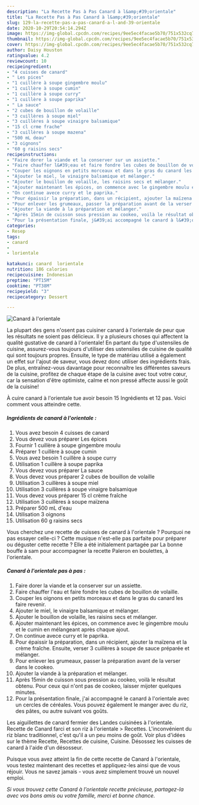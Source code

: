 ```yaml
---
description: "La Recette Pas à Pas Canard à l&amp;#39;orientale"
title: "La Recette Pas à Pas Canard à l&amp;#39;orientale"
slug: 129-la-recette-pas-a-pas-canard-a-l-and-39-orientale
date: 2020-10-29T20:54:14.294Z
image: https://img-global.cpcdn.com/recipes/9ee5ec4facae5b70/751x532cq70/canard-a-lorientale-photo-principale-de-la-recette.jpg
thumbnail: https://img-global.cpcdn.com/recipes/9ee5ec4facae5b70/751x532cq70/canard-a-lorientale-photo-principale-de-la-recette.jpg
cover: https://img-global.cpcdn.com/recipes/9ee5ec4facae5b70/751x532cq70/canard-a-lorientale-photo-principale-de-la-recette.jpg
author: Daisy Houston
ratingvalue: 4.2
reviewcount: 10
recipeingredient:
- "4 cuisses de canard"
- " Les pices"
- "1 cuillère à soupe gingembre moulu"
- "1 cuillère à soupe cumin"
- "1 cuillère à soupe curry"
- "1 cuillère à soupe paprika"
- " La sauce"
- "2 cubes de bouillon de volaille"
- "3 cuillères à soupe miel"
- "3 cuillères à soupe vinaigre balsamique"
- "15 cl crme frache"
- "3 cuillères à soupe mazena"
- "500 mL deau"
- "3 oignons"
- "60 g raisins secs"
recipeinstructions:
- "Faire dorer la viande et la conserver sur un assiette."
- "Faire chauffer l&#39;eau et faire fondre les cubes de bouillon de volaille."
- "Couper les oignons en petits morceaux et dans le gras du canard les faire revenir."
- "Ajouter le miel, le vinaigre balsamique et mélanger."
- "Ajouter le bouillon de volaille, les raisins secs et mélanger."
- "Ajouter maintenant les épices, on commence avec le gingembre moulu et le cumin en mélangeant après chaque ajout."
- "On continue avece curry et le paprika."
- "Pour épaissir la préparation, dans un récipient, ajouter la maïzena et la crème fraîche. Ensuite, verser 3 cuillères à soupe de sauce préparée et mélanger."
- "Pour enlever les grumeaux, passer la préparation avant de la verser dans le cookeo."
- "Ajouter la viande à la préparation et mélanger."
- "Après 15min de cuisson sous pression au cookeo, voilà le résultat obtenu. Pour ceux qui n&#39;ont pas de cookeo, laisser mijoter quelques minutes."
- "Pour la présentation finale, j&#39;ai accompagné le canard à l&#39;orientale avec un cercles de céréales. Vous pouvez également le manger avec du riz, des pâtes, ou autre suivant vos goûts."
categories:
- Resep
tags:
- canard
- 
- lorientale

katakunci: canard  lorientale 
nutrition: 186 calories
recipecuisine: Indonesian
preptime: "PT15M"
cooktime: "PT38M"
recipeyield: "3"
recipecategory: Dessert

---
```



![Canard à l&#39;orientale](https://img-global.cpcdn.com/recipes/9ee5ec4facae5b70/751x532cq70/canard-a-lorientale-photo-principale-de-la-recette.jpg)

La plupart des gens n'osent pas cuisiner canard à l&#39;orientale de peur que les résultats ne soient pas délicieux. Il y a plusieurs choses qui affectent la qualité gustative de canard à l&#39;orientale! En partant du type d'ustensiles de cuisine, assurez-vous toujours d'utiliser des ustensiles de cuisine de qualité qui sont toujours propres. Ensuite, le type de matériau utilisé a également un effet sur l'ajout de saveur, vous devez donc utiliser des ingrédients frais. De plus, entraînez-vous davantage pour reconnaître les différentes saveurs de la cuisine, profitez de chaque étape de la cuisine avec tout votre cœur, car la sensation d'être optimiste, calme et non pressé affecte aussi le goût de la cuisine!

<!--inarticleads1-->

À cuire canard à l&#39;orientale tue avoir besoin 15 Ingrédients et 12 pas. Voici comment vous atteindre cette.

##### Ingrédients de canard à l&#39;orientale :

1. Vous avez besoin 4 cuisses de canard
1. Vous devez vous préparer  Les épices
1. Fournir 1 cuillère à soupe gingembre moulu
1. Préparer 1 cuillère à soupe cumin
1. Vous avez besoin 1 cuillère à soupe curry
1. Utilisation 1 cuillère à soupe paprika
1. Vous devez vous préparer  La sauce
1. Vous devez vous préparer 2 cubes de bouillon de volaille
1. Utilisation 3 cuillères à soupe miel
1. Utilisation 3 cuillères à soupe vinaigre balsamique
1. Vous devez vous préparer 15 cl crème fraîche
1. Utilisation 3 cuillères à soupe maïzena
1. Préparer 500 mL d&#39;eau
1. Utilisation 3 oignons
1. Utilisation 60 g raisins secs


Vous cherchez une recette de cuisses de canard à l&#39;orientale ? Pourquoi ne pas essayer celle-ci ? Cette musique n&#39;est-elle pas parfaite pour préparer ou déguster cette recette ? Elle a été initialement partagée par La bonne bouffe à sam pour accompagner la recette Paleron en boulettes, à l&#39;orientale. 

<!--inarticleads2-->

##### Canard à l&#39;orientale pas à pas :

1. Faire dorer la viande et la conserver sur un assiette.
1. Faire chauffer l&#39;eau et faire fondre les cubes de bouillon de volaille.
1. Couper les oignons en petits morceaux et dans le gras du canard les faire revenir.
1. Ajouter le miel, le vinaigre balsamique et mélanger.
1. Ajouter le bouillon de volaille, les raisins secs et mélanger.
1. Ajouter maintenant les épices, on commence avec le gingembre moulu et le cumin en mélangeant après chaque ajout.
1. On continue avece curry et le paprika.
1. Pour épaissir la préparation, dans un récipient, ajouter la maïzena et la crème fraîche. Ensuite, verser 3 cuillères à soupe de sauce préparée et mélanger.
1. Pour enlever les grumeaux, passer la préparation avant de la verser dans le cookeo.
1. Ajouter la viande à la préparation et mélanger.
1. Après 15min de cuisson sous pression au cookeo, voilà le résultat obtenu. Pour ceux qui n&#39;ont pas de cookeo, laisser mijoter quelques minutes.
1. Pour la présentation finale, j&#39;ai accompagné le canard à l&#39;orientale avec un cercles de céréales. Vous pouvez également le manger avec du riz, des pâtes, ou autre suivant vos goûts.


Les aiguillettes de canard fermier des Landes cuisinées à l&#39;orientale. Recette de Canard farci et son riz à l&#39;orientale &gt; Recettes. L&#39;inconvénient du riz blanc traditionnel, c&#39;est qu&#39;il a un peu moins de goût. Voir plus d&#39;idées sur le thème Recette, Recettes de cuisine, Cuisine. Désossez les cuisses de canard à l&#39;aide d&#39;un désosseur. 

<!--inarticleads1-->

<p>
Puisque vous avez atteint la fin de cette recette de Canard à l&#39;orientale, vous testez maintenant des recettes et appliquez-les ainsi que de vous réjouir. Vous ne savez jamais - vous avez simplement trouvé un nouvel emploi.
</p>

<p>
<i>Si vous trouvez cette Canard à l&#39;orientale recette précieuse, partagez-la avec vos bons amis ou votre famille, merci et bonne chance.</i>
</p>
